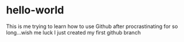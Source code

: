 # hello-world
This is me trying to learn how to use Github after procrastinating for so long...wish me luck
I just created my first github branch
